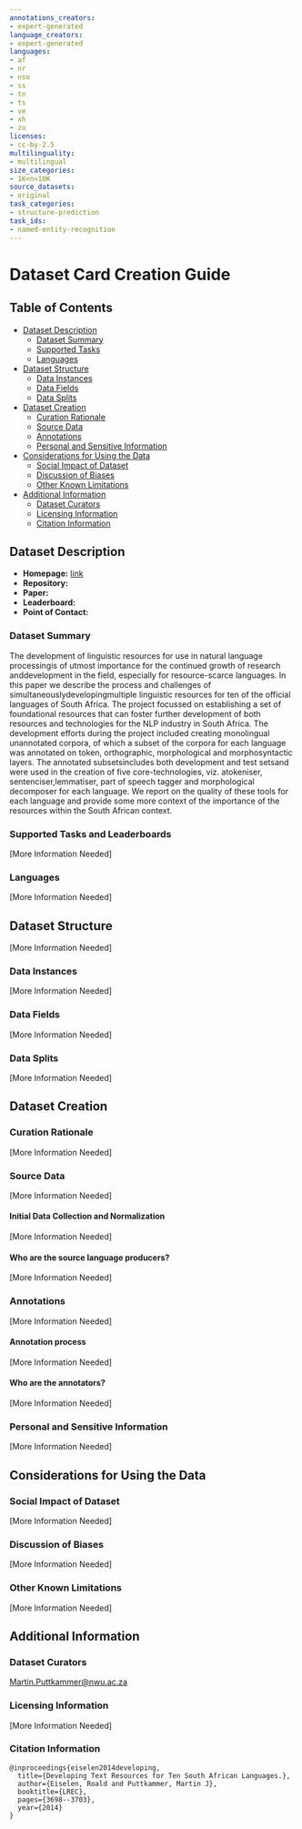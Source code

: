 ```yaml
---
annotations_creators:
- expert-generated
language_creators:
- expert-generated
languages:
- af
- nr
- nso
- ss
- tn
- ts
- ve
- xh
- zu
licenses:
- cc-by-2.5
multilinguality:
- multilingual
size_categories:
- 1K<n<10K
source_datasets:
- original
task_categories:
- structure-prediction
task_ids:
- named-entity-recognition
---
```

# Dataset Card Creation Guide

## Table of Contents
- [Dataset Description](#dataset-description)
  - [Dataset Summary](#dataset-summary)
  - [Supported Tasks](#supported-tasks-and-leaderboards)
  - [Languages](#languages)
- [Dataset Structure](#dataset-structure)
  - [Data Instances](#data-instances)
  - [Data Fields](#data-instances)
  - [Data Splits](#data-instances)
- [Dataset Creation](#dataset-creation)
  - [Curation Rationale](#curation-rationale)
  - [Source Data](#source-data)
  - [Annotations](#annotations)
  - [Personal and Sensitive Information](#personal-and-sensitive-information)
- [Considerations for Using the Data](#considerations-for-using-the-data)
  - [Social Impact of Dataset](#social-impact-of-dataset)
  - [Discussion of Biases](#discussion-of-biases)
  - [Other Known Limitations](#other-known-limitations)
- [Additional Information](#additional-information)
  - [Dataset Curators](#dataset-curators)
  - [Licensing Information](#licensing-information)
  - [Citation Information](#citation-information)

## Dataset Description

- **Homepage:** [link](https://repo.sadilar.org/handle/20.500.12185/7/discover?filtertype_0=database&filtertype_1=title&filter_relational_operator_1=contains&filter_relational_operator_0=equals&filter_1=&filter_0=Monolingual+Text+Corpora%3A+Annotated&filtertype=project&filter_relational_operator=equals&filter=NCHLT+Text+II)
- **Repository:** []()
- **Paper:** []()
- **Leaderboard:** []()
- **Point of Contact:** []()

### Dataset Summary

The development of linguistic resources for use in natural language processingis of utmost importance for the continued growth of research anddevelopment in the field, especially for resource-scarce languages. In this paper we describe the process and challenges of simultaneouslydevelopingmultiple linguistic resources for ten of the official languages of South Africa. The project focussed on establishing a set of foundational resources that can foster further development of both resources and technologies for the NLP industry in South Africa. The development efforts during the project included creating monolingual unannotated corpora, of which a subset of the corpora for each language was annotated on token, orthographic, morphological and morphosyntactic layers. The annotated subsetsincludes both development and test setsand were used in the creation of five core-technologies, viz. atokeniser, sentenciser,lemmatiser, part of speech tagger and morphological decomposer for each language. We report on the quality of these tools for each language and provide some more context of the importance of the resources within the South African context.



### Supported Tasks and Leaderboards

[More Information Needed]

### Languages

[More Information Needed]

## Dataset Structure

[More Information Needed]

### Data Instances

[More Information Needed]

### Data Fields

[More Information Needed]

### Data Splits

[More Information Needed]

## Dataset Creation


### Curation Rationale

[More Information Needed]

### Source Data

[More Information Needed]

#### Initial Data Collection and Normalization

[More Information Needed]

#### Who are the source language producers?

[More Information Needed]

### Annotations

[More Information Needed]

#### Annotation process

[More Information Needed]

#### Who are the annotators?

[More Information Needed]

### Personal and Sensitive Information

[More Information Needed]

## Considerations for Using the Data

### Social Impact of Dataset

[More Information Needed]

### Discussion of Biases

[More Information Needed]

### Other Known Limitations

[More Information Needed]

## Additional Information

### Dataset Curators

Martin.Puttkammer@nwu.ac.za

### Licensing Information

[More Information Needed]

### Citation Information

```
@inproceedings{eiselen2014developing,
  title={Developing Text Resources for Ten South African Languages.},
  author={Eiselen, Roald and Puttkammer, Martin J},
  booktitle={LREC},
  pages={3698--3703},
  year={2014}
}
```

